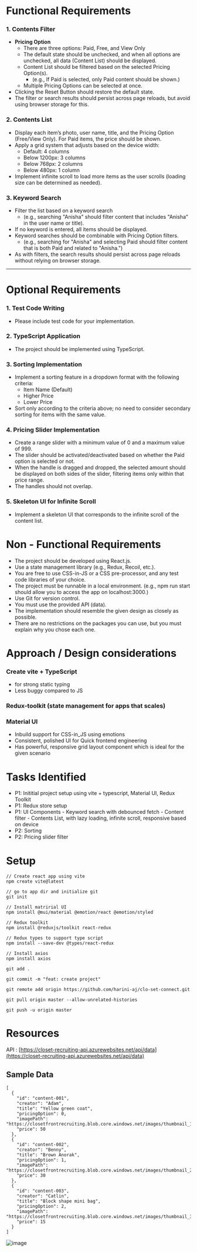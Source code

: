 # Functional Requirements

### 1. Contents Filter

- **Pricing Option**
  - There are three options: Paid, Free, and View Only
  - The default state should be unchecked, and when all options are unchecked, all data (Content List) should be displayed.
  - Content List should be filtered based on the selected Pricing Option(s).
    - (e.g., If Paid is selected, only Paid content should be shown.)
  - Multiple Pricing Options can be selected at once.
- Clicking the Reset Button should restore the default state.
- The filter or search results should persist across page reloads, but avoid using browser storage for this.

### 2. Contents List

- Display each item’s photo, user name, title, and the Pricing Option (Free/View Only). For Paid items, the price should be shown.
- Apply a grid system that adjusts based on the device width:
  - Default: 4 columns
  - Below 1200px: 3 columns
  - Below 768px: 2 columns
  - Below 480px: 1 column
- Implement infinite scroll to load more items as the user scrolls (loading size can be determined as needed).

### 3. Keyword Search

- Filter the list based on a keyword search 
  - (e.g., searching "Anisha" should filter content that includes "Anisha" in the user name or title).
- If no keyword is entered, all items should be displayed.
- Keyword searches should be combinable with Pricing Option filters.
  - (e.g., searching for "Anisha" and selecting Paid should filter content that is both Paid and related to "Anisha.")
- As with filters, the search results should persist across page reloads without relying on browser storage.

---

# Optional Requirements

### 1. Test Code Writing

- Please include test code for your implementation.

### 2. TypeScript Application

- The project should be implemented using TypeScript.

### 3. Sorting Implementation

- Implement a sorting feature in a dropdown format with the following criteria:
  - Item Name (Default)
  - Higher Price
  - Lower Price
- Sort only according to the criteria above; no need to consider secondary sorting for items with the same value.

### 4. Pricing Slider Implementation

- Create a range slider with a minimum value of 0 and a maximum value of 999.
- The slider should be activated/deactivated based on whether the Paid option is selected or not.
- When the handle is dragged and dropped, the selected amount should be displayed on both sides of the slider, filtering items only within that price range.
- The handles should not overlap.

### 5. Skeleton UI for Infinite Scroll

- Implement a skeleton UI that corresponds to the infinite scroll of the content list.


# Non - Functional Requirements

- The project should be developed using React.js.
- Use a state management library (e.g., Redux, Recoil, etc.).
- You are free to use CSS-in-JS or a CSS pre-processor, and any test code
libraries of your choice.
- The project must be runnable in a local environment.
(e.g., npm run start should allow you to access the app on localhost:3000.)
- Use Git for version control.
- You must use the provided API (data).
- The implementation should resemble the given design as closely as possible.
- There are no restrictions on the packages you can use, but you must explain why
you chose each one.



# Approach / Design considerations

### Create vite + TypeScript
- for strong static typing
- Less buggy compared to JS
  
### Redux-toolkit (state management for apps that scales)
  
### Material UI 
- Inbuild support for CSS-in_JS using emotions
- Consistent, polished UI for Quick frontend engineering
- Has powerful, responsive grid layout component which is ideal for the given scenario


# Tasks Identified
- P1: Inititial project setup using vite + typescript, Material UI, Redux Toolkit 
- P1: Redux store setup
- P1: UI Components
      - Keyword search with debounced fetch
      - Content filter
      - Contents List, with lazy loading, infinite scroll, responsive based on device
- P2: Sorting
- P2: Pricing slider filter


# Setup
    // Create react app using vite 
    npm create vite@latest

    // go to app dir and initialize git
    git init

    // Install matririal UI
    npm install @mui/material @emotion/react @emotion/styled

    // Redux toolkit
    npm install @reduxjs/toolkit react-redux

    // Redux types to support type script
    npm install --save-dev @types/react-redux

    // Install axios
    npm install axios 
    
    git add . 

    git commit -m "feat: create project"

    git remote add origin https://github.com/harini-aj/clo-set-connect.git

    git pull origin master --allow-unrelated-histories

    git push -u origin master

    


# Resources

API : [https://closet-recruiting-api.azurewebsites.net/api/data](https://closet-recruiting-api.azurewebsites.net/api/data)

## Sample Data
    [
      {
        "id": "content-001",
        "creator": "Adam",
        "title": "Yellow green coat",
        "pricingOption": 0,
        "imagePath": "https://closetfrontrecruiting.blob.core.windows.net/images/thumbnail_1.jpeg",
        "price": 50
      },
      {
        "id": "content-002",
        "creator": "Benny",
        "title": "Brown Anorak",
        "pricingOption": 1,
        "imagePath": "https://closetfrontrecruiting.blob.core.windows.net/images/thumbnail_2.png",
        "price": 30
      },
      {
        "id": "content-003",
        "creator": "Catlin",
        "title": "Block shape mini bag",
        "pricingOption": 2,
        "imagePath": "https://closetfrontrecruiting.blob.core.windows.net/images/thumbnail_3.jpeg",
        "price": 15
      }
    ]

![image](https://github.com/user-attachments/assets/5b0aa461-6c8f-4cf7-b286-d36d0d2158fb)



    


  
